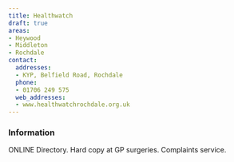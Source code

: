 ```yaml
---
title: Healthwatch
draft: true
areas:
- Heywood
- Middleton
- Rochdale
contact:
  addresses:
  - KYP, Belfield Road, Rochdale
  phone:
  - 01706 249 575
  web_addresses:
  - www.healthwatchrochdale.org.uk
---
```


### Information
ONLINE Directory. Hard copy at GP surgeries. Complaints service.


